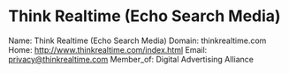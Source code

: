 
# Think Realtime (Echo Search Media)

Name: Think Realtime (Echo Search Media)
Domain: thinkrealtime.com
Home: http://www.thinkrealtime.com/index.html
Email: privacy@thinkrealtime.com
Member_of: Digital Advertising Alliance
